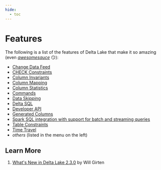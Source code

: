 ```yaml
---
hide:
  - toc
---
```


# Features

The following is a list of the features of Delta Lake that make it so amazing (even _[awesomesauce](https://dictionary.cambridge.org/dictionary/english/awesomesauce)_ 😏):

* [Change Data Feed](../change-data-feed/index.md)
* [CHECK Constraints](../check-constraints/index.md)
* [Column Invariants](../column-invariants/index.md)
* [Column Mapping](../column-mapping/index.md)
* [Column Statistics](../column-statistics/index.md)
* [Commands](../commands/index.md)
* [Data Skipping](../data-skipping/index.md)
* [Delta SQL](../sql/index.md)
* [Developer API](../DeltaTable.md)
* [Generated Columns](../generated-columns/index.md)
* [Spark SQL integration with support for batch and streaming queries](../delta/DeltaDataSource.md)
* [Table Constraints](../constraints/index.md)
* [Time Travel](../time-travel/index.md)
* _others_ (listed in the menu on the left)

## Learn More

1. [What's New in Delta Lake 2.3.0](https://www.linkedin.com/posts/willgirten_delta-lake-230-was-released-last-week-and-ugcPost-7051596576711925760-wvff/) by Will Girten
